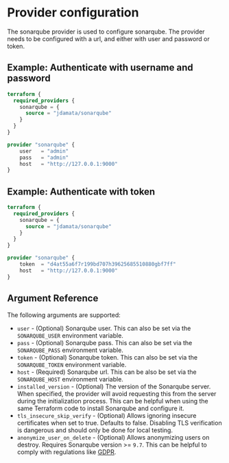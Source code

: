 # Provider configuration

The sonarqube provider is used to configure sonarqube. The provider needs to be configured with a url, and either with user and password or token.

## Example: Authenticate with username and password
```terraform
terraform {
  required_providers {
    sonarqube = {
      source = "jdamata/sonarqube"
    }
  }
}

provider "sonarqube" {
    user   = "admin"
    pass   = "admin" 
    host   = "http://127.0.0.1:9000"
}
```

## Example: Authenticate with token
```terraform
terraform {
  required_providers {
    sonarqube = {
      source = "jdamata/sonarqube"
    }
  }
}

provider "sonarqube" {
    token  = "d4at55a6f7r199bd707h39625685510880gbf7ff"
    host   = "http://127.0.0.1:9000"
}
```

## Argument Reference
The following arguments are supported:

- `user` - (Optional) Sonarqube user. This can also be set via the `SONARQUBE_USER` environment variable.
- `pass` - (Optional) Sonarqube pass. This can also be set via the `SONARQUBE_PASS` environment variable.
- `token` - (Optional) Sonarqube token. This can also be set via the `SONARQUBE_TOKEN` environment variable.
- `host` - (Required) Sonarqube url. This can be also be set via the `SONARQUBE_HOST` environment variable.
- `installed_version` - (Optional) The version of the Sonarqube server. When specified, the provider will avoid requesting this from the 
  server during the initialization process. This can be helpful when using the same Terraform code to install Sonarqube and configure it.
- `tls_insecure_skip_verify` - (Optional) Allows ignoring insecure certificates when set to true. Defaults to false. Disabling TLS verification 
  is dangerous and should only be done for local testing.
- `anonymize_user_on_delete` - (Optional) Allows anonymizing users on destroy. Requires Sonarqube version >= `9.7`. This can be helpful 
  to comply with regulations like [GDPR](https://en.wikipedia.org/wiki/General_Data_Protection_Regulation).
